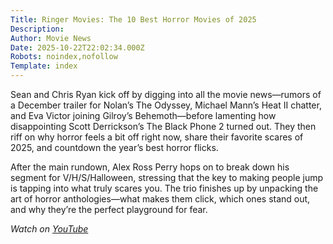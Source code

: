 ```yaml
---
Title: Ringer Movies: The 10 Best Horror Movies of 2025
Description: 
Author: Movie News
Date: 2025-10-22T22:02:34.000Z
Robots: noindex,nofollow
Template: index
---
```

<p>Sean and Chris Ryan kick off by digging into all the movie news—rumors of a December trailer for Nolan’s The Odyssey, Michael Mann’s Heat II chatter, and Eva Victor joining Gilroy’s Behemoth—before lamenting how disappointing Scott Derrickson’s The Black Phone 2 turned out. They then riff on why horror feels a bit off right now, share their favorite scares of 2025, and countdown the year’s best horror flicks.</p>

<p>After the main rundown, Alex Ross Perry hops on to break down his segment for V/H/S/Halloween, stressing that the key to making people jump is tapping into what truly scares you. The trio finishes up by unpacking the art of horror anthologies—what makes them click, which ones stand out, and why they’re the perfect playground for fear.</p>

<p><em>Watch on <a href="https://www.youtube.com/watch?v=QHECAMFqpYs" rel="noopener noreferrer">YouTube</a></em></p>

